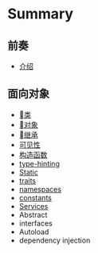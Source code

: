 # Summary

## 前奏

* [介绍](README.md)

## 面向对象

* [类](class.md)
* [对象](object.md)
* [继承](inheritance.md)
* [可见性](visibility.md)
* [构造函数](constructor.md)
* [type-hinting](type-hinting.md)
* [Static](static.md)
* [traits](traits.md)
* [namespaces](namespaces.md)
* [constants](constants.md)
* [Services](services.md)
* Abstract
* interfaces
* Autoload
* dependency injection

